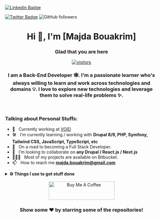
[![Linkedin Badge](https://img.shields.io/badge/-LinkedIn-0e76a8?style=flat-square&logo=Linkedin&logoColor=white)](https://www.linkedin.com/in/majdabouakrim)
<!-- [![Website Badge](https://img.shields.io/badge/Website-3b5998?style=flat-square&logo=google-chrome&logoColor=white)] -->
[![Twitter Badge](https://img.shields.io/badge/-Twitter-00acee?style=flat-square&logo=Twitter&logoColor=white)](https://twitter.com/Majdaboukra)
![GitHub followers](https://img.shields.io/github/followers/majdabouakrim?label=Github&style=flat-square)

<div align="center">

# Hi 👋, I'm [Majda Bouakrim]

</div>

<div align="center">

### Glad that you are here 
[![visitors](https://visitor-badge.glitch.me/badge?page_id=${majdabouakrim}.${Ayagoumi}&left_color=black&right_color=red)](https://github.com/vn7n24fzkq/github-profile-summary-cards)
<br/>
### I am a <b>Back-End Developer 🕸️</b>. I'm a passionate learner who's always willing to learn and work across technologies and domains 💡. I love to explore new technologies and leverage them to solve real-life problems ✨.
<br/>

</div>

### Talking about Personal Stuffs:

- 🔭 &nbsp; Currently working at [VOID](https://void.fr)
- 🛠 &nbsp; I’m currently learning / working with **Drupal 8/9, PHP, Symfony, Tailwind CSS, JavaScript, TypeScript, etc**
- 🚀 &nbsp; On a road to becoming a Full Stack Developer.
- 👯 &nbsp; I’m looking to collaborate on **any Drupal / React.js / Next.js**
- 👨🏻‍💻 &nbsp; Most of my projects are available on Bitbucket.
- 📫 &nbsp; How to reach me **[majda.bouakrim@gmail.com](majda.bouakrim@gmail.com)**


<!-- <details>	
  <summary><b>☄️ Github Streaks</b></summary>
    <img height="180em" src="https://github-readme-streak-stats.herokuapp.com?user=majdabouakrim&theme=dracula&hide_border=true&date_format=M%20j%5B%2C%20Y%5D&currStreakLabel=FFB86C&currStreakNum=FFB86C" />
  <br />
</details> -->

<!-- <details>	
  <summary><b>⚡ Github Stats</b></summary>
  <br />
  <img height="180em" src="https://github-profile-summary-cards.vercel.app/api/cards/profile-details?username=majdabouakrim&theme=dracula" />
  <br/>
  <img height="180em" src="https://github-profile-summary-cards.vercel.app/api/cards/productive-time?username=majdabouakrim&theme=dracula"/>
  <img height="180em" src="https://github-profile-summary-cards.vercel.app/api/cards/stats?username=majdabouakrim&theme=dracula"/>
  <img height="180em" src="https://github-profile-summary-cards.vercel.app/api/cards/repos-per-language?username=majdabouakrim&theme=dracula"/>
  <img height="180em" src="https://github-profile-summary-cards.vercel.app/api/cards/most-commit-language?username=majdabouakrim&theme=dracula"/>

  [![Top Langs](https://github-readme-stats.vercel.app/api/top-langs/?username=majdabouakrim&langs_count=10&theme=dracula&hide=c,Makefile)](https://github.com/anuraghazra/github-readme-stats)
</details> -->

<details>	
  <br />
  <summary><b>⚙️ Things I use to get stuff done</b></summary>
  	<ul>
  	  <li><b>OS:</b> MacOs Montery</li>
	    <li><b>Laptop: </b> MacBook Pro (i9 2019)</li>
  	    <li><b>Browser: </b> Firefox Web Browser</li>
	    <li><b>Terminal: </b> ZSH: Oh My Zsh (PowerLevel10k)</li>
	    <li><b>Code Editor:</b> VSCode - The best editor out there.</li>
	    <li><b>To Stay Updated:</b> Dev.to, Medium, Linkedin, Twitter and StackOverflow (-Don't tell anyone-).</li>
	</ul>	
</details>

</br>

<div align="center"><a href="https://www.buymeacoffee.com/majdaBKM" target="_blank"><img src="https://cdn.buymeacoffee.com/buttons/v2/default-yellow.png" alt="Buy Me A Coffee" height="60px" width="217px" ></a></div>
<div align="center">

### Show some ❤️ by starring some of the repositories!

</div>
